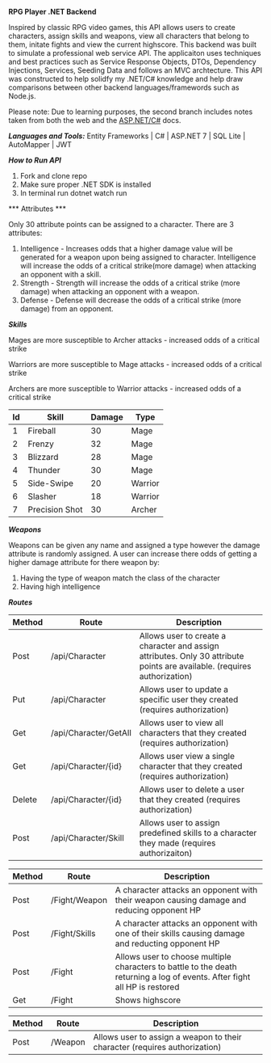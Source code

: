 **RPG Player .NET Backend**

Inspired by classic RPG video games, this API allows users to create characters, assign skills and weapons, view all characters that belong to them, initate fights and view the current highscore. This backend was built to simulate a professional web service API. The applicaiton uses techniques and best practices such as Service Response Objects, DTOs, Dependency Injections, Services, Seeding Data and follows an MVC archtecture. This API was constructed to help solidfy my .NET/C# knowledge and help draw comparisons between other backend languages/framewords such as Node.js.

Please note: Due to learning purposes, the second branch includes notes taken from both the web and the [ASP.NET/C#](https://learn.microsoft.com/en-us/aspnet/core/tutorials/first-web-api?view=aspnetcore-7.0&tabs=visual-studio) docs.

***Languages and Tools:***
Entity Frameworks | C# | ASP.NET 7 | SQL Lite | AutoMapper | JWT

***How to Run API***

1. Fork and clone repo
2. Make sure proper .NET SDK is installed
3. In terminal run dotnet watch run

*** Attributes ***

Only 30 attribute points can be assigned to a character. There are 3 attributes:

1. Intelligence - Increases odds that a higher damage value will be generated for a weapon upon being assigned to character. Intelligence will increase the odds of a critical strike(more damage) when attacking an opponent with a skill.
2. Strength - Strength will increase the odds of a critical strike (more damage) when attacking an opponent with a weapon.
3. Defense - Defense will decrease the odds of a critical strike (more damage) from an opponent.

***Skills***

Mages are more susceptible to Archer attacks - increased odds of a critical strike

Warriors are more susceptible to Mage attacks - increased odds of a critical strike

Archers are more susceptible to Warrior attacks - increased odds of a critical strike

| Id | Skill | Damage | Type |
| - | -------| -------| ---- |
| 1 | Fireball | 30 | Mage |
| 2 | Frenzy | 32 | Mage |
| 3 | Blizzard | 28 | Mage |
| 4 | Thunder | 30 | Mage |
| 5 | Side-Swipe | 20 | Warrior |
| 6 | Slasher | 18 | Warrior |
| 7 | Precision Shot | 30 | Archer |

***Weapons***

Weapons can be given any name and assigned a type however the damage attribute is randomly assigned. A user can increase there odds of getting a higher damage attribute for there weapon by:
1. Having the type of weapon match the class of the character
2. Having high intelligence

***Routes***

| Method | Route | Description |
|--------|-------|-------------|
| Post | /api/Character | Allows user to create a character and assign attributes. Only 30 attribute points are available. (requires authorization) |
| Put | /api/Character | Allows user to update a specific user they created (requires authorization) |
| Get | /api/Character/GetAll | Allows user to view all characters that they created (requires authorization) |
| Get | /api/Character/{id} | Allows user view a single character that they created (requires authorization) |
| Delete | /api/Character/{id} | Allows user to delete a user that they created (requires authorization) |
| Post | /api/Character/Skill | Allows user to assign predefined skills to a character they made (requires authorizaiton) |

| Method | Route | Description |
|--------|-------|-------------|
| Post | /Fight/Weapon | A character attacks an opponent with their weapon causing damage and reducing opponent HP |
| Post | /Fight/Skills | A character attacks an opponent with one of their skills causing damage and reducting opponent HP |
| Post | /Fight | Allows user to choose multiple characters to battle to the death returning a log of events. After fight all HP is restored |
| Get | /Fight | Shows highscore |

| Method | Route | Description |
|--------|-------|-------------|
| Post | /Weapon | Allows user to assign a weapon to their character (requires authorization) |




